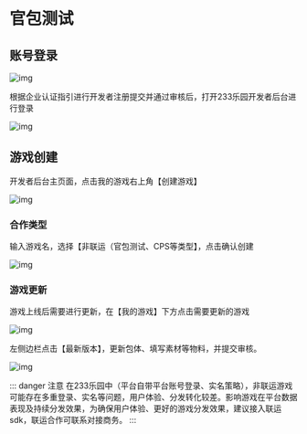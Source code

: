 # 官包测试

## 账号登录

![img](https://arkimg.ark.online/(null)-20240520170443369.png)

根据企业认证指引进行开发者注册提交并通过审核后，打开233乐园开发者后台进行登录

![img](https://arkimg.ark.online/(null)-20240520170443569.png)

## 游戏创建

开发者后台主页面，点击我的游戏右上角【创建游戏】

![img](https://arkimg.ark.online/(null)-20240520170443012.png)

### 合作类型

输入游戏名，选择【非联运（官包测试、CPS等类型】，点击确认创建

![img](https://arkimg.ark.online/(null)-20240520170443032.png)

### 游戏更新

游戏上线后需要进行更新，在【我的游戏】下方点击需要更新的游戏

![img](https://arkimg.ark.online/(null)-20240520170443166.png)

左侧边栏点击【最新版本】，更新包体、填写素材等物料，并提交审核。

![img](https://arkimg.ark.online/(null)-20240520170443218.png)

::: danger 注意
在233乐园中（平台自带平台账号登录、实名策略），非联运游戏可能存在多重登录、实名等问题，用户体验、分发转化较差。影响游戏在平台数据表现及持续分发效果，为确保用户体验、更好的游戏分发效果，建议接入联运sdk，联运合作可联系对接商务。
:::